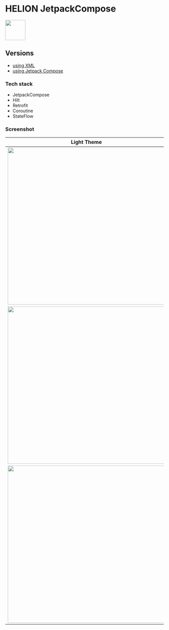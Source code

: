 # HELION JetpackCompose
<img width="64" src="https://user-images.githubusercontent.com/78376240/132123912-4fed13cd-76b9-43de-8881-effba5b4d263.PNG">

## Versions
- <a href="https://github.com/K-Terelak/HELION-Krzysztof-Terelak">using XML</a>
- <a href="https://github.com/K-Terelak/HELION-Krzysztof-Terelak2">using Jetpack Compose</a>


### Tech stack
- JetpackCompose
- Hilt
- Retrofit
- Coroutine
- StateFlow


### Screenshot
| Light Theme | Dark Theme |
| ----------- | ---------- |
| <img height="500" src="https://user-images.githubusercontent.com/78376240/132123955-5198c532-2484-4f36-b7ea-c8da26b37024.png"> | <img height="500" src="https://user-images.githubusercontent.com/78376240/132123960-cedc0df8-a03d-404d-834b-c2306b649942.png"> |
| <img height="500" src="https://user-images.githubusercontent.com/78376240/132123962-e8e67b8f-72a1-450e-afdc-07111b8740a7.png"> | <img height="500" src="https://user-images.githubusercontent.com/78376240/132123965-5b48b634-8e9d-4d6e-8696-37eb707236b4.png"> |
| <img height="500" src="https://user-images.githubusercontent.com/78376240/132123967-42450dae-b1a4-4e96-8a36-5fca4a24b08a.png"> | <img height="500" src="https://user-images.githubusercontent.com/78376240/132123973-8621f6af-606c-40fb-890e-769af721ac0a.png"> |
